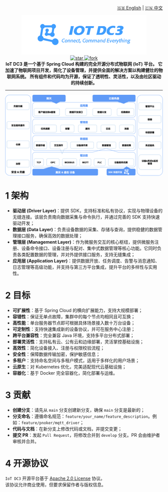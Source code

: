<p align="right">
  <a href="./README.md">🇬🇧 English</a> | <a href="./README.zh.md">🇨🇳 中文</a>
</p>

<p align="center">
	<img src="dc3/images/logo-blue.png" width="400" alt="IoT DC3 Logo">
<br>
<a href='https://gitee.com/pnoker/iot-dc3/stargazers'>
    <img src='https://gitee.com/pnoker/iot-dc3/badge/star.svg?theme=gvp' alt='star'/>
</a>
<a href='https://gitee.com/pnoker/iot-dc3/members'>
    <img src='https://gitee.com/pnoker/iot-dc3/badge/fork.svg?theme=gvp' alt='fork'/>
</a>
<br>
<strong>
IoT DC3 是一个基于 Spring Cloud 构建的完全开源分布式物联网 (IoT) 平台。  
它加速了物联网项目开发，简化了设备管理，并提供全面的解决方案以构建健壮的物联网系统。  
所有组件和代码均为开源，保证了透明性、灵活性，以及由社区驱动的持续创新。  
</strong>
</p>

---

![iot-dc3-architecture](dc3/images/architecture-cn.png)

# 1 架构

- **驱动层 (Driver Layer)**：提供 SDK，支持标准和私有协议，实现与物理设备的无缝连接。该层负责南向数据采集与命令执行，并通过完善的 SDK 支持快速驱动开发；
- **数据层 (Data Layer)**：负责设备数据的采集、存储与查询，提供稳健的数据管理接口服务，确保高效的数据处理；
- **管理层 (Management Layer)**：作为微服务交互的核心枢纽，提供微服务注册、设备命令接口、设备注册与配对、集中式数据管理等核心功能。它同时负责各类配置数据的管理，并对外提供接口服务，支持无缝集成；
- **应用层 (Application Layer)**：提供数据开放、任务调度、告警与消息通知、日志管理等高级功能，并支持与第三方平台集成，提升平台的多样性与实用性。

# 2 目标

- **可扩展性**：基于 Spring Cloud 的横向扩展能力，支持大规模部署；
- **容错性**：保证无单点故障，集群中的每个节点均相同且可互换；
- **高性能**：单台服务器节点即可根据具体场景接入数十万台设备；
- **可定制性**：支持快速集成新的设备协议，并可在服务中心注册；
- **跨平台兼容性**：完全兼容 Java 环境，支持多平台分布式部署；
- **部署灵活性**：支持私有云、公有云和边缘部署，灵活掌控基础设施；
- **高效性**：简化设备接入、注册与权限校验流程；
- **安全性**：保障数据传输加密，保护敏感信息；
- **多租户**：支持命名空间与多租户模式，适用于多样化的用户场景；
- **云原生**：对 Kubernetes 优化，完美适配现代云基础设施；
- **容器化**：基于 Docker 完全容器化，简化部署与运维。

# 3 贡献

- **创建分支**：请先从 `main` 分支创建新分支，确保 `main` 分支是最新的；
- **分支命名**：遵循命名规范：`feature/your_name/feature_description`。例如：`feature/pnoker/mqtt_driver`；
- **代码与文档**：在新分支上修改代码或文档，并提交变更；
- **提交 PR**：发起 `Pull Request`，将修改合并到 `develop` 分支。PR 会由维护者审核并合并。

# 4 开源协议

`IoT DC3` 开源平台基于 [Apache 2.0 License](./LICENSE) 协议。  
该协议允许商业使用，但要求保留作者与版权信息。  